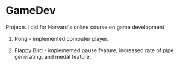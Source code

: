 # GameDev
Projects I did for Harvard's online course on game development

1. Pong - implemented computer player.

2. Flappy Bird - implemented pause feature, increased rate of pipe generating, and medal feature.
